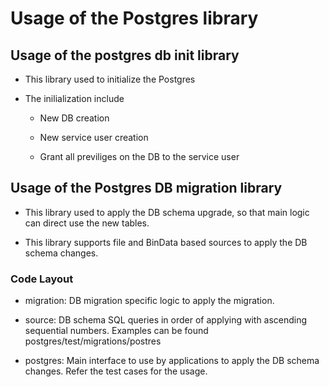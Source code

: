 # Usage of the Postgres library

 ## Usage of the postgres db init library

 - This library used to initialize the Postgres

 - The inilialization include

     - New DB creation

     - New service user creation

     - Grant all previliges on the DB to the service user

 ## Usage of the Postgres DB migration library

 - This library used to apply the DB schema upgrade, so that main logic can direct use the new tables.

 - This library supports file and BinData based sources to apply the DB schema changes.

 ### Code Layout

 - migration: DB migration specific logic to apply the migration.

 - source: DB schema SQL queries in order of applying with ascending sequential numbers. Examples can be found postgres/test/migrations/postres

 - postgres: Main interface to use by applications to apply the DB schema changes. Refer the test cases for the usage.